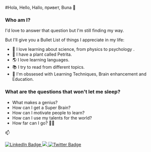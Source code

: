 #Hola, Hello, Hallo, привет, Buna 👋

### Who am I?
I'd love to answer that question but I'm still finding my way. 

But I'll give you a Bullet List of things I appreciate in my life:

- 🔭 I love learning about science, from physics to psychology .
- 🌱 I have a plant called Petrita.
- 🌎 I love learning languages.
- 📚 I try to read from different topics.
- 🧠 I'm obssesed with Learning Techniques, Brain enhancement and Education.

### What are the questions that won't let me sleep?
- What makes a genius?
- How can I get a Super Brain?
- How can I motivate people to learn?
- How can I use my talents for the world?
- How far can I go? 🏇🏻
  
📫 
<div id="badges">
  <a href='https://www.linkedin.com/in/mejiafernando/'>
    <img src="https://img.shields.io/badge/LinkedIn-blue?style=for-the-badge&logo=linkedin&logoColor=white" alt="LinkedIn Badge"/>
  </a>
  <a href='https://www.instagram.com/ego_mejia/'>
    <img src="https://img.shields.io/badge/Instagram-E4405F?style=for-the-badge&logo=instagram&logoColor=white)https://img.shields.io/badge/Instagram-E4405F?style=for-the-badge&logo=instagram&logoColor=white" />
  </a>
  <a href="https://twitter.com/ego_Mejia">
    <img src="https://img.shields.io/badge/Twitter-blue?style=for-the-badge&logo=twitter&logoColor=white" alt="Twitter Badge"/>
  </a>
</div>

